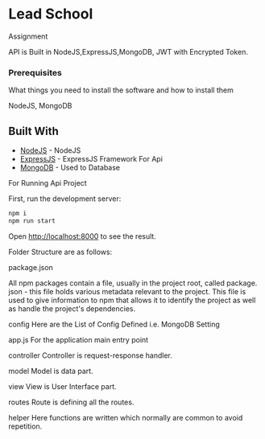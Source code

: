 # Lead School

Assignment

API is Built in NodeJS,ExpressJS,MongoDB, JWT with Encrypted Token.

### Prerequisites

What things you need to install the software and how to install them

NodeJS, MongoDB

## Built With

* [NodeJS](https://nodejs.org/) - NodeJS
* [ExpressJS](https://expressjs.com/) - ExpressJS Framework For Api
* [MongoDB](https://docs.mongodb.com/manual/) - Used to Database


For Running Api Project

First, run the development server:

```bash
npm i
npm run start

```

Open [http://localhost:8000](http://localhost:8000) to see the result.

Folder Structure are as follows:

package.json

All npm packages contain a file, usually in the project root, called package. json - this file holds various metadata relevant to the project. This file is used to give information to npm that allows it to identify the project as well as handle the project's dependencies.

config
Here are the List of Config Defined i.e. MongoDB Setting

app.js
For the application main entry point


controller 
Controller is request-response handler.


model
Model is data part.

view
View is User Interface part.

routes
Route is defining all the routes.


helper
Here functions are written which normally are common to avoid repetition.








